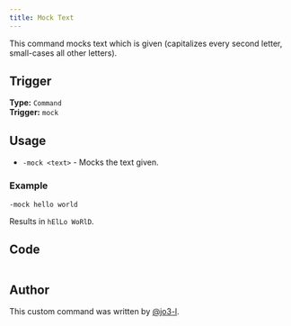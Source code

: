 ```yaml
---
title: Mock Text
---
```


This command mocks text which is given (capitalizes every second letter, small-cases all other letters).

## Trigger

**Type:** `Command`<br />
**Trigger:** `mock`

## Usage

- `-mock <text>` - Mocks the text given.

### Example

```
-mock hello world
```

Results in `hElLo WoRlD`.

## Code

```gotmpl file=../../../src/fun/mock.go.tmpl

```

## Author

This custom command was written by [@jo3-l](https://github.com/jo3-l).
